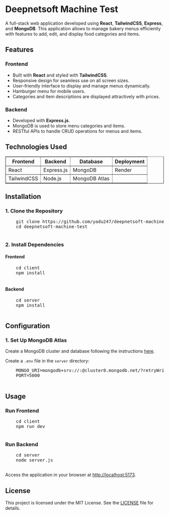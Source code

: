 <!DOCTYPE html>
<html lang="en">
<head>
  <meta charset="UTF-8">
  <meta name="viewport" content="width=device-width, initial-scale=1.0">
</head>
<body>
  <h1>Deepnetsoft Machine Test</h1>

  <p>A full-stack web application developed using <strong>React</strong>, <strong>TailwindCSS</strong>, <strong>Express</strong>, and <strong>MongoDB</strong>. This application allows to manage bakery menus efficiently with features to add, edit, and display food categories and items.</p>

  <h2>Features</h2>
  <h3>Frontend</h3>
  <ul>
    <li>Built with <strong>React</strong> and styled with <strong>TailwindCSS</strong>.</li>
    <li>Responsive design for seamless use on all screen sizes.</li>
    <li>User-friendly interface to display and manage menus dynamically.</li>
    <li>Hamburger menu for mobile users.</li>
    <li>Categories and item descriptions are displayed attractively with prices.</li>
  </ul>

  <h3>Backend</h3>
  <ul>
    <li>Developed with <strong>Express.js</strong>.</li>
    <li>MongoDB is used to store menu categories and items.</li>
    <li>RESTful APIs to handle CRUD operations for menus and items.</li>
  </ul>

  <h2>Technologies Used</h2>
  <table border="1">
    <thead>
      <tr>
        <th><strong>Frontend</strong></th>
        <th><strong>Backend</strong></th>
        <th><strong>Database</strong></th>
        <th><strong>Deployment</strong></th>
      </tr>
    </thead>
    <tbody>
      <tr>
        <td>React</td>
        <td>Express.js</td>
        <td>MongoDB</td>
        <td>Render</td>
      </tr>
      <tr>
        <td>TailwindCSS</td>
        <td>Node.js</td>
        <td>MongoDB Atlas</td>
        <td></td>
      </tr>
    </tbody>
  </table>

  <h2>Installation</h2>
  <h3>1. Clone the Repository</h3>
  <pre>
    git clone https://github.com/yadu247/deepnetsoft-machine-test.git
    cd deepnetsoft-machine-test
  </pre>

  <h3>2. Install Dependencies</h3>
  <h4>Frontend</h4>
  <pre>
    cd client
    npm install
  </pre>

  <h4>Backend</h4>
  <pre>
    cd server
    npm install
  </pre>

  <h2>Configuration</h2>
  <h3>1. Set Up MongoDB Atlas</h3>
  <p>Create a MongoDB cluster and database following the instructions <a href="https://www.mongodb.com/docs/atlas/">here</a>.</p>
  <p>Create a <code>.env</code> file in the <code>server</code> directory:</p>
  <pre>
    MONGO_URI=mongodb+srv://<username>:<password>@cluster0.mongodb.net/<database>?retryWrites=true&w=majority
    PORT=5000
  </pre>

  <h2>Usage</h2>
  <h3>Run Frontend</h3>
  <pre>
    cd client
    npm run dev
  </pre>

  <h3>Run Backend</h3>
  <pre>
    cd server
    node server.js
  </pre>
  <p>Access the application in your browser at <a href="http://localhost:5173">http://localhost:5173</a>.</p>
  
  <h2>License</h2>
  <p>This project is licensed under the MIT License. See the <a href="LICENSE">LICENSE</a> file for details.</p>

</body>
</html>
